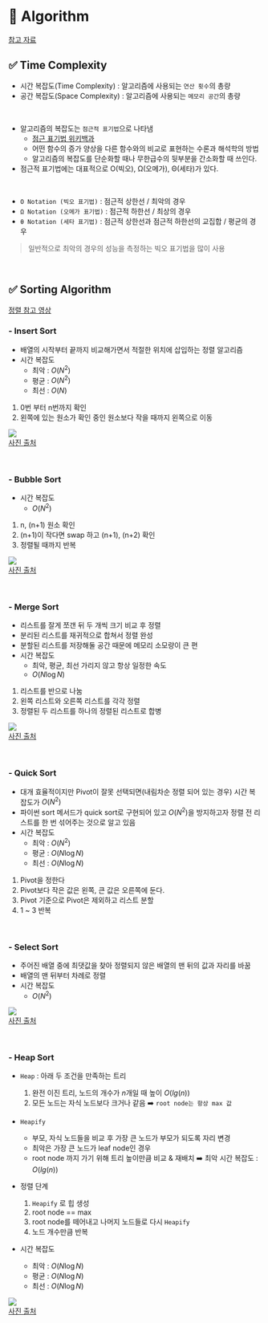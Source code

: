 # 🦁 Algorithm

[참고 자료](https://github.com/boostcamp-ai-tech-4/ai-tech-interview/blob/main/answers/8-algorithm.md#2-6)

## ✅ Time Complexity
* 시간 복잡도(Time Complexity) : 알고리즘에 사용되는 `연산 횟수`의 총량
* 공간 복잡도(Space Complexity) : 알고리즘에 사용되는 `메모리 공간`의 총량

<br>

* 알고리즘의 복잡도는 `점근적 표기법`으로 나타냄
  * [점근 표기법 위키백과](https://ko.wikipedia.org/wiki/%EC%A0%90%EA%B7%BC_%ED%91%9C%EA%B8%B0%EB%B2%95)
  * 어떤 함수의 증가 양상을 다른 함수와의 비교로 표현하는 수론과 해석학의 방법
  * 알고리즘의 복잡도를 단순화할 때나 무한급수의 뒷부분을 간소화할 때 쓰인다.
* 점근적 표기법에는 대표적으로 O(빅오), Ω(오메가), Θ(세타)가 있다.

<br>

* `O Notation (빅오 표기법)` : 점근적 상한선 / 최악의 경우
* `Ω Notation (오메가 표기법)` : 점근적 하한선 / 최상의 경우
* `θ Notation (세타 표기법)` : 점근적 상한선과 점근적 하한선의 교집합 / 평균의 경우
> 일반적으로 최악의 경우의 성능을 측정하는 빅오 표기법을 많이 사용


<br>


## ✅ Sorting Algorithm
[정렬 참고 영상](https://www.youtube.com/watch?v=EdIKIf9mHk0&list=PLOmdoKois7_FK-ySGwHBkltzB11snW7KQ&ab_channel=megaovermoc) <br>

### - Insert Sort
* 배열의 시작부터 끝까지 비교해가면서 적절한 위치에 삽입하는 정렬 알고리즘
* 시간 복잡도
  * 최악 : $O(N^2)$
  * 평균 : $O(N^2)$
  * 최선 : $O(N)$
1. 0번 부터 n번까지 확인
2. 왼쪽에 있는 원소가 확인 중인 원소보다 작을 때까지 왼쪽으로 이동

![](img/insert.png) <br>
[사진 출처](https://runestone.academy/ns/books/published/pythonds/SortSearch/TheInsertionSort.html)


<br>

### - Bubble Sort 
* 시간 복잡도
  * $O(N^2)$  
1. n, (n+1) 원소 확인
2. (n+1)이 작다면 swap 하고 (n+1), (n+2) 확인
3. 정렬될 때까지 반복


![](img/bubble.png) <br>
[사진 출처](https://runestone.academy/ns/books/published/pythonds/SortSearch/TheBubbleSort.html)

<br>


### - Merge Sort
* 리스트를 잘게 쪼갠 뒤 두 개씩 크기 비교 후 정렬
* 분리된 리스트를 재귀적으로 합쳐서 정렬 완성
* 분할된 리스트를 저장해둘 공간 때문에 메모리 소모량이 큰 편
* 시간 복잡도
  * 최악, 평균, 최선 가리지 않고 항상 일정한 속도
  * $O(N\log N)$
1. 리스트를 반으로 나눔
2. 왼쪽 리스트와 오른쪽 리스트를 각각 정렬
3. 정렬된 두 리스트를 하나의 정렬된 리스트로 합병 


![](img/merge.png) <br>
[사진 출처](https://wonjayk.tistory.com/221)


<br>


### - Quick Sort
* 대개 효율적이지만 Pivot이 잘못 선택되면(내림차순 정렬 되어 있는 경우) 시간 복잡도가 $O(N^2)$
* 파이썬 sort 메서드가 quick sort로 구현되어 있고 $O(N^2)$을 방지하고자 정렬 전 리스트를 한 번 섞어주는 것으로 알고 있음
* 시간 복잡도 
  * 최악 : $O(N^2)$
  * 평균 : $O(N\log N)$
  * 최선 : $O(N\log N)$
1. Pivot을 정한다
2. Pivot보다 작은 값은 왼쪽, 큰 값은 오른쪽에 둔다.
3. Pivot 기준으로 Pivot은 제외하고 리스트 분할
4. 1 ~ 3 반복



<br>


### - Select Sort
* 주어진 배열 중에 최댓값을 찾아 정렬되지 않은 배열의 맨 뒤의 값과 자리를 바꿈
* 배열의 맨 뒤부터 차례로 정렬
* 시간 복잡도
  * $O(N^2)$

![](img/select.png) <br>
[사진 출처](https://runestone.academy/ns/books/published/pythonds/SortSearch/TheSelectionSort.html)

<br>


### - Heap Sort
* `Heap` : 아래 두 조건을 만족하는 트리
  1. 완전 이진 트리, 노드의 개수가 $n$개일 때 높이 $O(lg(n))$
  2. 모든 노드는 자식 노드보다 크거나 같음 ➡️ `root node는 항상 max 값`

* `Heapify`
  * 부모, 자식 노드들을 비교 후 가장 큰 노드가 부모가 되도록 자리 변경
  * 최악은 가장 큰 노드가 leaf node인 경우
  * root node 까지 가기 위해 트리 높이만큼 비교 & 재배치 ➡️ 최악 시간 복잡도 : $O(lg(n))$

* 정렬 단계
  1. `Heapify` 로 힙 생성
  2. root node == max
  3. root node를 떼어내고 나머지 노드들로 다시 `Heapify`
  4. 노드 개수만큼 반복

* 시간 복잡도 
  * 최악 : $O(N\log N)$
  * 평균 : $O(N\log N)$
  * 최선 : $O(N\log N)$

![](img/heap.png) <br>
[사진 출처](https://github.com/boostcamp-ai-tech-4/ai-tech-interview/blob/main/answers/8-algorithm.md#2-6)
<!-- <br>

## ✅ Graph -->


